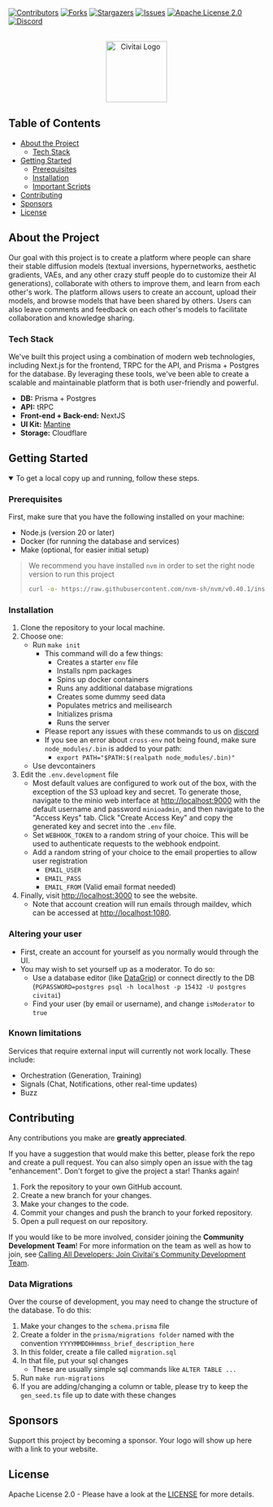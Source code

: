 [![Contributors][contributors-shield]][contributors-url]
[![Forks][forks-shield]][forks-url]
[![Stargazers][stars-shield]][stars-url]
[![Issues][issues-shield]][issues-url]
[![Apache License 2.0][license-shield]][license-url]
[![Discord][discord-shield]][discord-url]

<br />
<div align="center">
  <a href="https://civitai.com/">
    <img src="media/logo.png" alt="Civitai Logo" width="120" height="auto">
  </a>
</div>

## Table of Contents
- [About the Project](#about-the-project)
  - [Tech Stack](#tech-stack)
- [Getting Started](#getting-started)
  - [Prerequisites](#prerequisites)
  - [Installation](#installation)
  - [Important Scripts](#important-scripts)
- [Contributing](#contributing)
- [Sponsors](#sponsors)
- [License](#license)

## About the Project

Our goal with this project is to create a platform where people can share their stable diffusion models (textual inversions, hypernetworks, aesthetic gradients, VAEs, and any other crazy stuff people do to customize their AI generations), collaborate with others to improve them, and learn from each other's work. The platform allows users to create an account, upload their models, and browse models that have been shared by others. Users can also leave comments and feedback on each other's models to facilitate collaboration and knowledge sharing.

### Tech Stack

We've built this project using a combination of modern web technologies, including Next.js for the frontend, TRPC for the API, and Prisma + Postgres for the database. By leveraging these tools, we've been able to create a scalable and maintainable platform that is both user-friendly and powerful.

- **DB:** Prisma + Postgres
- **API:** tRPC
- **Front-end + Back-end:** NextJS
- **UI Kit:** [Mantine](https://mantine.dev/)
- **Storage:** Cloudflare

## Getting Started

<details open>
<summary>To get a local copy up and running, follow these steps.</summary>

### Prerequisites

First, make sure that you have the following installed on your machine:
- Node.js (version 20 or later)
- Docker (for running the database and services)
- Make (optional, for easier initial setup)

> We recommend you have installed `nvm` in order to set the right node version to run this project
> ```sh
> curl -o- https://raw.githubusercontent.com/nvm-sh/nvm/v0.40.1/install.sh | bash
> ```

### Installation

1. Clone the repository to your local machine.
2. Choose one:
   * Run `make init`
      * This command will do a few things:
        * Creates a starter `env` file
        * Installs npm packages
        * Spins up docker containers
        * Runs any additional database migrations
        * Creates some dummy seed data
        * Populates metrics and meilisearch
        * Initializes prisma
        * Runs the server
      * Please report any issues with these commands to us on [discord][discord-url]
      * If you see an error about `cross-env` not being found, make sure `node_modules/.bin` is added to your path:
        * `export PATH="$PATH:$(realpath node_modules/.bin)"`
   * Use devcontainers
3. Edit the `.env.development` file
    * Most default values are configured to work out of the box, with the exception of the S3 upload key and secret. To generate those, navigate to the minio web interface at [http://localhost:9000](http://localhost:9000) with the default username and password `minioadmin`, and then navigate to the "Access Keys" tab. Click "Create Access Key" and copy the generated key and secret into the `.env` file.
    * Set `WEBHOOK_TOKEN` to a random string of your choice. This will be used to authenticate requests to the webhook endpoint.
    * Add a random string of your choice to the email properties to allow user registration
      * `EMAIL_USER`
      * `EMAIL_PASS`
      * `EMAIL_FROM` (Valid email format needed)
4. Finally, visit [http://localhost:3000](http://localhost:3000) to see the website.
    * Note that account creation will run emails through maildev, which can be accessed at [http://localhost:1080](http://localhost:1080).

### Altering your user
- First, create an account for yourself as you normally would through the UI.
- You may wish to set yourself up as a moderator. To do so:
  - Use a database editor (like [DataGrip](https://www.jetbrains.com/datagrip/)) or connect directly to the DB (`PGPASSWORD=postgres psql -h localhost -p 15432 -U postgres civitai`)
  - Find your user (by email or username), and change `isModerator` to `true`

### Known limitations

Services that require external input will currently not work locally. These include:
  - Orchestration (Generation, Training)
  - Signals (Chat, Notifications, other real-time updates)
  - Buzz
</details>

## Contributing

Any contributions you make are **greatly appreciated**.

If you have a suggestion that would make this better, please fork the repo and create a pull request. You can also simply open an issue with the tag "enhancement".
Don't forget to give the project a star! Thanks again!

1. Fork the repository to your own GitHub account.
2. Create a new branch for your changes.
3. Make your changes to the code.
4. Commit your changes and push the branch to your forked repository.
5. Open a pull request on our repository.

If you would like to be more involved, consider joining the **Community Development Team**! For more information on the team as well as how to join, see [Calling All Developers: Join Civitai's Community Development Team](https://civitai.com/articles/7782).

### Data Migrations

Over the course of development, you may need to change the structure of the database. To do this:

1. Make your changes to the `schema.prisma` file
2. Create a folder in the `prisma/migrations folder` named with the convention `YYYYMMDDHHmmss_brief_description_here`
3. In this folder, create a file called `migration.sql`
4. In that file, put your sql changes
   * These are usually simple sql commands like `ALTER TABLE ...`
5. Run `make run-migrations`
6. If you are adding/changing a column or table, please try to keep the `gen_seed.ts` file up to date with these changes

## Sponsors

Support this project by becoming a sponsor. Your logo will show up here with a link to your website.

## License
Apache License 2.0 - Please have a look at the [LICENSE](/LICENSE) for more details.


[contributors-shield]: https://img.shields.io/github/contributors/civitai/civitai.svg?style=for-the-badge
[contributors-url]: https://github.com/civitai/civitai/graphs/contributors
[forks-shield]: https://img.shields.io/github/forks/civitai/civitai.svg?style=for-the-badge
[forks-url]: https://github.com/civitai/civitai/network/members
[stars-shield]: https://img.shields.io/github/stars/civitai/civitai.svg?style=for-the-badge
[stars-url]: https://github.com/civitai/civitai/stargazers
[issues-shield]: https://img.shields.io/github/issues/civitai/civitai.svg?style=for-the-badge
[issues-url]: https://github.com/civitai/civitai/issues
[license-shield]: https://img.shields.io/github/license/civitai/civitai.svg?style=for-the-badge
[license-url]: https://github.com/civitai/civitai/blob/master/LICENSE
[discord-shield]: https://img.shields.io/discord/1037799583784370196?style=for-the-badge
[discord-url]: https://discord.gg/UwX5wKwm6c
